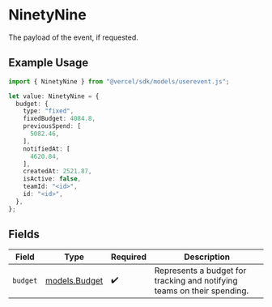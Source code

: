 # NinetyNine

The payload of the event, if requested.

## Example Usage

```typescript
import { NinetyNine } from "@vercel/sdk/models/userevent.js";

let value: NinetyNine = {
  budget: {
    type: "fixed",
    fixedBudget: 4084.8,
    previousSpend: [
      5082.46,
    ],
    notifiedAt: [
      4620.84,
    ],
    createdAt: 2521.87,
    isActive: false,
    teamId: "<id>",
    id: "<id>",
  },
};
```

## Fields

| Field                                                                   | Type                                                                    | Required                                                                | Description                                                             |
| ----------------------------------------------------------------------- | ----------------------------------------------------------------------- | ----------------------------------------------------------------------- | ----------------------------------------------------------------------- |
| `budget`                                                                | [models.Budget](../models/budget.md)                                    | :heavy_check_mark:                                                      | Represents a budget for tracking and notifying teams on their spending. |